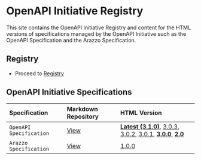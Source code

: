 # OpenAPI Initiative Registry

This site contains the OpenAPI Initiative Registry and content for the HTML versions of specifications managed by the OpenAPI Initiative such as the OpenAPI Specification and the Arazzo Specification.

## Registry

* Proceed to [Registry](./registry/index.html)

## OpenAPI Initiative Specifications

| Specification  | Markdown Repository | HTML Version  |
| :--------------| :------------------ | :------- |
| `OpenAPI Specification` | [View](https://github.com/OAI/OpenAPI-Specification)|[**Latest (3.1.0)**](oas/latest.html), [3.0.3](https://spec.openapis.org/oas/v3.0.3.html), [3.0.2](https://spec.openapis.org/oas/v3.0.2.html), [3.0.1](https://spec.openapis.org/oas/v3.0.1.html), [**3.0.0**](https://spec.openapis.org/oas/v3.0.0.html), [**2.0**](https://spec.openapis.org/oas/v2.0.html)|
| `Arazzo Specification` | [View](https://github.com/OAI/Arazzo-Specification) | [1.0.0](https://spec.openapis.org/arazzo/v1.0.0.html)|

